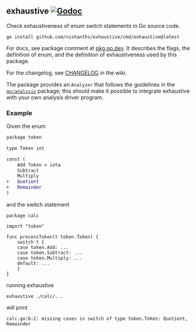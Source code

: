 ## exhaustive [![Godoc][2]][1]

Check exhaustiveness of enum switch statements in Go source code.

```
go install github.com/nishanths/exhaustive/cmd/exhaustive@latest
```

For docs, see package comment at [pkg.go.dev][6]. It describes the
flags, the definition of enum, and the definition of exhaustiveness used
by this package.

For the changelog, see [CHANGELOG][changelog] in the wiki.

The package provides an `Analyzer` that follows the guidelines in the
[`go/analysis`][3] package; this should make it possible to integrate
exhaustive with your own analysis driver program.

### Example

Given the enum

```diff
package token

type Token int

const (
	Add Token = iota
	Subtract
	Multiply
+	Quotient
+	Remainder
)
```

and the switch statement

```
package calc

import "token"

func processToken(t token.Token) {
	switch t {
	case token.Add: ...
	case token.Subtract: ...
	case token.Multiply: ...
	default: ...
	}
}
```

running exhaustive

```
exhaustive ./calc/...
```

will print

```
calc.go:6:2: missing cases in switch of type token.Token: Quotient, Remainder
```

[1]: https://godoc.org/github.com/nishanths/exhaustive
[2]: https://godoc.org/github.com/nishanths/exhaustive?status.svg
[3]: https://pkg.go.dev/golang.org/x/tools/go/analysis
[4]: https://go.googlesource.com/proposal/+/master/design/18130-type-alias.md
[5]: https://github.com/nishanths/exhaustive/issues/13
[6]: https://pkg.go.dev/github.com/nishanths/exhaustive#section-documentation
[changelog]: https://github.com/nishanths/exhaustive/wiki/CHANGELOG
